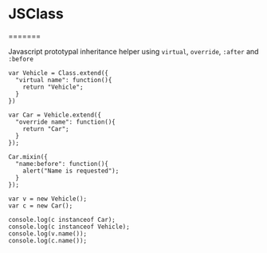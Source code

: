 # JSClass
=======

Javascript prototypal inheritance helper using `virtual`, `override`, `:after` and `:before`

```
var Vehicle = Class.extend({
  "virtual name": function(){
    return "Vehicle";
  }
})

var Car = Vehicle.extend({
  "override name": function(){
    return "Car";
  }
});

Car.mixin({
  "name:before": function(){
    alert("Name is requested");
  }
});

var v = new Vehicle();
var c = new Car();

console.log(c instanceof Car);
console.log(c instanceof Vehicle);
console.log(v.name());
console.log(c.name());
```
